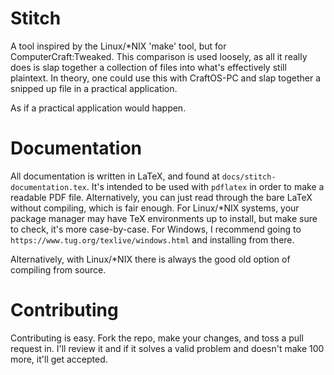 # Stitch

A tool inspired by the Linux/*NIX 'make' tool, but for ComputerCraft:Tweaked. This comparison is used loosely, as all it really
does is slap together a collection of files into what's effectively still plaintext. In theory, one could use this with CraftOS-PC and slap together a snipped up file in a practical application.

As if a practical application would happen.

# Documentation

All documentation is written in LaTeX, and found at `docs/stitch-documentation.tex`. It's intended to be used with `pdflatex` in order to make a readable PDF file. Alternatively, you can just read through the bare LaTeX without compiling, which is fair enough. For Linux/*NIX systems, your package manager may have TeX environments up to install, but make sure to check, it's more case-by-case. For Windows, I recommend going to `https://www.tug.org/texlive/windows.html` and installing from there.

Alternatively, with Linux/*NIX there is always the good old option of compiling from source.

# Contributing

Contributing is easy. Fork the repo, make your changes, and toss a pull request in. I'll review it and if it solves a valid problem and doesn't make 100 more, it'll get accepted.
